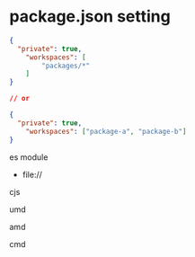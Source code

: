 # package.json setting

```json
{
  "private": true,
	"workspaces": [
		"packages/*"
	]
}

// or

{
  "private": true,
	"workspaces": ["package-a", "package-b"]
}
```





es module 

- file://



cjs

umd

amd

cmd









